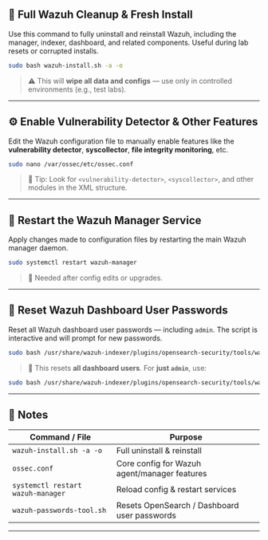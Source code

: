 ## 🧼 Full Wazuh Cleanup & Fresh Install

Use this command to fully uninstall and reinstall Wazuh, including the manager, indexer, dashboard, and related components. Useful during lab resets or corrupted installs.

```bash
sudo bash wazuh-install.sh -a -o
````

> ⚠️ This will **wipe all data and configs** — use only in controlled environments (e.g., test labs).

---

## ⚙️ Enable Vulnerability Detector & Other Features

Edit the Wazuh configuration file to manually enable features like the **vulnerability detector**, **syscollector**, **file integrity monitoring**, etc.

```bash
sudo nano /var/ossec/etc/ossec.conf
```

> 📝 Tip: Look for `<vulnerability-detector>`, `<syscollector>`, and other modules in the XML structure.

---

## 🔁 Restart the Wazuh Manager Service

Apply changes made to configuration files by restarting the main Wazuh manager daemon.

```bash
sudo systemctl restart wazuh-manager
```

> 🔄 Needed after config edits or upgrades.

---

## 🔐 Reset Wazuh Dashboard User Passwords

Reset all Wazuh dashboard user passwords — including `admin`. The script is interactive and will prompt for new passwords.

```bash
sudo bash /usr/share/wazuh-indexer/plugins/opensearch-security/tools/wazuh-passwords-tool.sh -a
```

> 🛑 This resets **all dashboard users**. For **just `admin`**, use:

```bash
sudo bash /usr/share/wazuh-indexer/plugins/opensearch-security/tools/wazuh-passwords-tool.sh -u admin
```

---

## 📌 Notes

| Command / File                    | Purpose                                      |
| --------------------------------- | -------------------------------------------- |
| `wazuh-install.sh -a -o`          | Full uninstall & reinstall                   |
| `ossec.conf`                      | Core config for Wazuh agent/manager features |
| `systemctl restart wazuh-manager` | Reload config & restart services             |
| `wazuh-passwords-tool.sh`         | Resets OpenSearch / Dashboard user passwords |



---